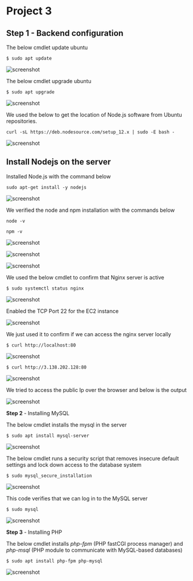 # Project 3

**Step 1** - Backend configuration
---

The below cmdlet update ubuntu

`$ sudo apt update`

![screenshot](https://github.com/Tofumy/Tofumy-PBL2/blob/main/sudo-update.JPG)

The below cmdlet upgrade ubuntu

`$ sudo apt upgrade`

![screenshot](https://github.com/Tofumy/Tofumy-PBL2/blob/main/sudo-upgrade.JPG)

We used the below to get the location of Node.js software from Ubuntu repositories.

`curl -sL https://deb.nodesource.com/setup_12.x | sudo -E bash -`

![screenshot](https://github.com/Tofumy/Tofumy-PBL2/blob/main/nodejs-location.JPG)


## Install Nodejs on the server

Installed Node.js with the command below

`sudo apt-get install -y nodejs`

![screenshot](https://github.com/Tofumy/Tofumy-PBL2/blob/main/install-node.JPG)

We verified the node and npm installation with the commands below

`node -v` 

`npm -v` 

![screenshot](https://github.com/Tofumy/Tofumy-PBL2/blob/main/node-npm-ver.JPG)

















![screenshot](https://github.com/Tofumy/Tofumy-PBL2/blob/main/sudo-apt1.JPG)

![screenshot](https://github.com/Tofumy/Tofumy-PBL2/blob/main/sudo-apt-install.JPG)

We used the below cmdlet to confirm that Nginx server is active

`$ sudo systemctl status nginx`

![screenshot](https://github.com/Tofumy/Tofumy-PBL2/blob/main/systemctl-status.JPG)

Enabled the TCP Port 22 for the EC2 instance

![screenshot](https://github.com/Tofumy/Tofumy-PBL2/blob/main/inbound-rule.JPG)

We just used it to confirm if we can access the nginx server locally 

`$ curl http://localhost:80`

![screenshot](https://github.com/Tofumy/Tofumy-PBL2/blob/main/curl-localhost.JPG)

`$ curl http://3.138.202.128:80`

![screenshot](https://github.com/Tofumy/Tofumy-PBL2/blob/main/curl-publicip.JPG)

We tried to access the public Ip over the browser and below is the output

![screenshot](https://github.com/Tofumy/Tofumy-PBL2/blob/main/browser-nginx.JPG)




**Step 2** - Installing MySQL

The below cmdlet installs the mysql in the server

`$ sudo apt install mysql-server`

![screenshot](https://github.com/Tofumy/Tofumy-PBL2/blob/main/install-mysql.JPG)

The below cmdlet runs a security script that removes insecure default settings and lock down access to the database system

`$ sudo mysql_secure_installation`

![screenshot](https://github.com/Tofumy/Tofumy-PBL2/blob/main/secure-sql.JPG)


This code verifies that we can log in to the MySQL server

`$ sudo mysql`

![screenshot](https://github.com/Tofumy/Tofumy-PBL2/blob/main/test-mysql.JPG)



**Step 3** - Installing PHP

The below cmdlet installs *php-fpm* (PHP fastCGI process manager) and *php-msql* (PHP module to communicate with MySQL-based databases)

`$ sudo apt install php-fpm php-mysql`

![screenshot](https://github.com/Tofumy/Tofumy-PBL2/blob/main/php-install.JPG)


